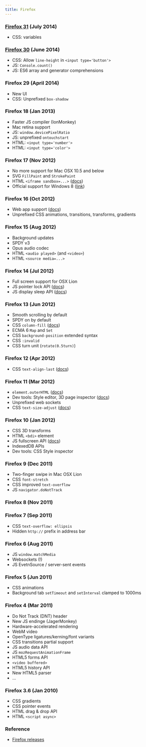 ```yaml
---
title: Firefox
---
```


### [Firefox 31](https://www.mozilla.org/en-US/firefox/31.0/releasenotes/) (July 2014)

* CSS: variables

### [Firefox 30](https://developer.mozilla.org/en-US/Firefox/Releases/30) (June 2014)

* CSS: Allow `line-height` in `<input type='button'>`
* JS: `Console.count()`
* JS: ES6 array and generator comprehensions

### Firefox 29 (April 2014)

* New UI
* CSS: Unprefixed `box-shadow`

### Firefox 18 (Jan 2013)

* Faster JS compiler (IonMonkey)
* Mac retina support
* JS: `window.devicePixelRatio`
* JS: unprefixed `ontouchstart`
* HTML: `<input type='number'>`
* HTML: `<input type='color'>`

### Firefox 17 (Nov 2012)

* No more support for Mac OSX 10.5 and below
* SVG `FillPaint` and `StrokePaint`
* HTML `<iframe sandbox=...>` ([docs][iframe-sandbox])
* Official support for Windows 8 ([link][17reqs])

[iframe-sandbox]: https://developer.mozilla.org/en-US/docs/HTML/Element/iframe#attr-sandbox
[17reqs]: http://www.mozilla.org/en-US/firefox/17.0/system-requirements/

### Firefox 16 (Oct 2012)

* Web app support ([docs][webapp])
* Unprefixed CSS animations, transitions, transforms, gradients

[webapp]: https://developer.mozilla.org/en-US/docs/Apps/Getting_Started

### Firefox 15 (Aug 2012)

* Background updates
* SPDY v3
* Opus audio codec
* HTML `<audio played>` (and `<video>`)
* HTML `<source media=...>`

### Firefox 14 (Jul 2012)

* Full screen support for OSX Lion
* JS pointer lock API ([docs][lock])
* JS display sleep API ([docs][sleep])

[lock]: https://developer.mozilla.org/en-US/docs/API/Pointer_Lock_API
[sleep]: https://bugzilla.mozilla.org/show_bug.cgi?id=697132

### Firefox 13 (Jun 2012)

* Smooth scrolling by default
* SPDY on by default
* CSS `column-fill` ([docs][cf])
* ECMA 6 `Map` and `Set`
* CSS `background-position` extended syntax
* CSS `:invalid`
* CSS turn unit (`rotate(0.5turn)`)

[cf]: https://developer.mozilla.org/en/CSS/column-fill

### Firefox 12 (Apr 2012)

* CSS `text-align-last` ([docs][tal])

[tal]: https://developer.mozilla.org/en/CSS/text-align-last

### Firefox 11 (Mar 2012)

* `element.outerHTML` ([docs][outer])
* Dev tools: Style editor, 3D page inspector ([docs][tools])
* Unprefixed web sockets
* CSS `text-size-adjust` ([docs][tsa])

[outer]: https://developer.mozilla.org/en-US/docs/DOM/element.outerHTML
[tools]: https://hacks.mozilla.org/2011/12/new-developer-tools-in-firefox-11-aurora/
[tsa]: https://developer.mozilla.org/en-US/docs/CSS/text-size-adjust

### Firefox 10 (Jan 2012)

* CSS 3D transforms
* HTML `<bdi>` element
* JS fullscreen API ([docs][fs])
* IndexedDB APIs
* Dev tools: CSS Style inspector

[fs]: https://wiki.mozilla.org/Platform/Features/Full_Screen_APIs

### Firefox 9 (Dec 2011)

* Two-finger swipe in Mac OSX Lion
* CSS `font-stretch`
* CSS improved `text-overflow`
* JS `navigator.doNotTrack`

### Firefox 8 (Nov 2011)

### Firefox 7 (Sep 2011)

* CSS `text-overflow: ellipsis`
* Hidden `http://` prefix in address bar

### Firefox 6 (Aug 2011)

* JS `window.matchMedia`
* Websockets (!)
* JS EvetnSource / server-sent events

### Firefox 5 (Jun 2011)

* CSS animations
* Background tab `setTimeout` and `setInterval` clamped to 1000ms

### Firefox 4 (Mar 2011)

* Do Not Track (DNT) header
* New JS endinge (JagerMonkey)
* Hardware-accelerated rendering
* WebM video
* OpenType ligatures/kerning/font variants
* CSS transitions partial support
* JS audio data API
* JS `mozRequestAnimationFrame`
* HTML5 forms API
* `<video buffered>`
* HTML5 history API
* New HTML5 parser
* ...

### Firefox 3.6 (Jan 2010)

* CSS gradients
* CSS pointer events
* HTML drag & drop API
* HTML `<script async>`

### Reference

* [Firefox releases](https://www.mozilla.org/en-US/firefox/releases/)
